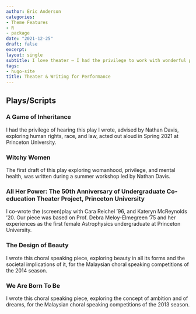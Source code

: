 ```yaml
---
author: Eric Anderson
categories:
- Theme Features
- R
- package
date: "2021-12-25"
draft: false
excerpt: 
layout: single
subtitle: I love theater — I had the privilege to work with wonderful people during my minor in Theater at Princeton University. In particular, I love acting, and playwriting. In high school, I acted, with my drama team, and competed in drama competitions, going all the way to nationals! I also wrote for my high school's choral speaking team.
tags:
- hugo-site
title: Theater & Writing for Performance
---
```


## Plays/Scripts

### A Game of Inheritance

I had the privilege of hearing this play I wrote, advised by Nathan Davis, exploring human rights, race, and law, acted out aloud in Spring 2021 at Princeton University.

### Witchy Women

The first draft of this play exploring womanhood, privilege, and mental health, was written during a summer workshop led by Nathan Davis.


### All Her Power: The 50th Anniversary of Undergraduate Co-education Theater Project, Princeton University

I co-wrote the (screen)play with Cara Reichel ’96, and Kateryn McReynolds ’20. Our piece was based on Prof. Debra Meloy-Elmegreen ’75 and her experiences as the first female Astrophysics undergraduate at Princeton University.

### The Design of Beauty

I wrote this choral speaking piece, exploring beauty in all its forms and the societal implications of it, for the Malaysian choral speaking competitions of the 2014 season.

### We Are Born To Be

I wrote this choral speaking piece, exploring the concept of ambition and of dreams, for the Malaysian choral speaking competitions of the 2013 season.


